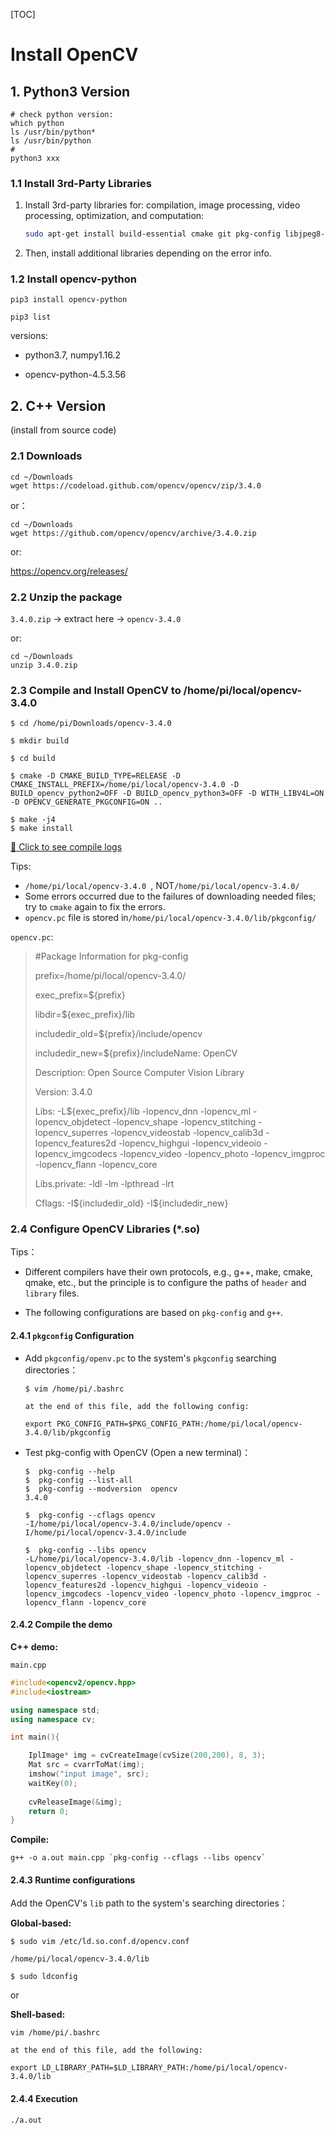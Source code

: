 [TOC]
# Install OpenCV

## 1. Python3 Version

```shell
# check python version:
which python
ls /usr/bin/python*
ls /usr/bin/python
# 
python3 xxx
```



### 1.1 Install 3rd-Party Libraries

1. Install 3rd-party libraries for: compilation, image processing, video processing,  optimization, and computation:

    ```bash
    sudo apt-get install build-essential cmake git pkg-config libjpeg8-dev libtiff5-dev libjasper-dev libpng12-dev libavcodec-dev libavformat-dev libswscale-dev libv4l-dev libgtk2.0-dev libatlas-base-dev gfortran libopenblas-dev libatlas3-base -y
    ```

2. Then, install additional libraries depending on the error info.



### 1.2 Install opencv-python

```shell
pip3 install opencv-python

pip3 list
```

versions:

- python3.7, numpy1.16.2

- opencv-python-4.5.3.56





## 2. C++ Version 

(install from source code)

### 2.1 Downloads

```shell
cd ~/Downloads
wget https://codeload.github.com/opencv/opencv/zip/3.4.0
```
or：
```shell
cd ~/Downloads
wget https://github.com/opencv/opencv/archive/3.4.0.zip
```

or:

https://opencv.org/releases/ 

### 2.2 Unzip the package

`3.4.0.zip` -> extract here -> `opencv-3.4.0`

or:

```shell
cd ~/Downloads
unzip 3.4.0.zip
```



### 2.3 Compile and Install OpenCV to /home/pi/local/opencv-3.4.0

```shell
$ cd /home/pi/Downloads/opencv-3.4.0

$ mkdir build

$ cd build

$ cmake -D CMAKE_BUILD_TYPE=RELEASE -D CMAKE_INSTALL_PREFIX=/home/pi/local/opencv-3.4.0 -D BUILD_opencv_python2=OFF -D BUILD_opencv_python3=OFF -D WITH_LIBV4L=ON -D OPENCV_GENERATE_PKGCONFIG=ON ..

$ make -j4
$ make install
```

[:elephant: Click to see compile logs](./res/logs_rpi4_opencv.md)



Tips:

- `/home/pi/local/opencv-3.4.0 `, NOT`/home/pi/local/opencv-3.4.0/`
- Some errors occurred due to the failures of downloading needed files; try to `cmake` again to fix the errors.
- `opencv.pc` file is stored in`/home/pi/local/opencv-3.4.0/lib/pkgconfig/`



`opencv.pc`:

> \#Package Information for pkg-config
>
> prefix=/home/pi/local/opencv-3.4.0/
>
> exec_prefix=${prefix}
>
> libdir=${exec_prefix}/lib
>
> includedir_old=${prefix}/include/opencv
>
> includedir_new=${prefix}/includeName: OpenCV
>
> Description: Open Source Computer Vision Library
>
> Version: 3.4.0
>
> Libs: -L${exec_prefix}/lib -lopencv_dnn -lopencv_ml -lopencv_objdetect -lopencv_shape -lopencv_stitching -lopencv_superres -lopencv_videostab -lopencv_calib3d -lopencv_features2d -lopencv_highgui -lopencv_videoio -lopencv_imgcodecs -lopencv_video -lopencv_photo -lopencv_imgproc -lopencv_flann -lopencv_core
>
> Libs.private: -ldl -lm -lpthread -lrt
>
> Cflags: -I\${includedir_old} -I\${includedir_new}




### 2.4 Configure OpenCV Libraries (*.so)

Tips：

- Different compilers have their own protocols, e.g., g++, make, cmake, qmake, etc., but the principle is to configure the paths of `header` and `library` files.

- The following configurations are based on `pkg-config` and `g++`.

#### 2.4.1 `pkgconfig` Configuration

  - Add `pkgconfig/openv.pc` to the system's `pkgconfig` searching directories：

    ```shell
    $ vim /home/pi/.bashrc  
    
    at the end of this file, add the following config:  
    
    export PKG_CONFIG_PATH=$PKG_CONFIG_PATH:/home/pi/local/opencv-3.4.0/lib/pkgconfig 
    ```
  - Test pkg-config with OpenCV (Open a new terminal)：
    ```shell
    $  pkg-config --help
    $  pkg-config --list-all
    $  pkg-config --modversion  opencv
    3.4.0
    
    $  pkg-config --cflags opencv
    -I/home/pi/local/opencv-3.4.0/include/opencv -I/home/pi/local/opencv-3.4.0/include
    
    $  pkg-config --libs opencv
    -L/home/pi/local/opencv-3.4.0/lib -lopencv_dnn -lopencv_ml -lopencv_objdetect -lopencv_shape -lopencv_stitching -lopencv_superres -lopencv_videostab -lopencv_calib3d -lopencv_features2d -lopencv_highgui -lopencv_videoio -lopencv_imgcodecs -lopencv_video -lopencv_photo -lopencv_imgproc -lopencv_flann -lopencv_core
    ```



 



#### 2.4.2 Compile the demo

**C++ demo:**

`main.cpp`

```c++
#include<opencv2/opencv.hpp>
#include<iostream>

using namespace std;
using namespace cv;

int main(){

    IplImage* img = cvCreateImage(cvSize(200,200), 8, 3);	
    Mat src = cvarrToMat(img);
    imshow("input image", src);
    waitKey(0);
    
    cvReleaseImage(&img);
    return 0;
}
```
**Compile:**

```shell
g++ -o a.out main.cpp `pkg-config --cflags --libs opencv`
```



#### 2.4.3  Runtime configurations

Add the OpenCV's `lib` path to the system's searching directories：

**Global-based:**

```shell
$ sudo vim /etc/ld.so.conf.d/opencv.conf

/home/pi/local/opencv-3.4.0/lib

$ sudo ldconfig
```

or

**Shell-based:**

```shell
vim /home/pi/.bashrc

at the end of this file, add the following:

export LD_LIBRARY_PATH=$LD_LIBRARY_PATH:/home/pi/local/opencv-3.4.0/lib
```



#### 2.4.4 Execution
```shell
./a.out
```
